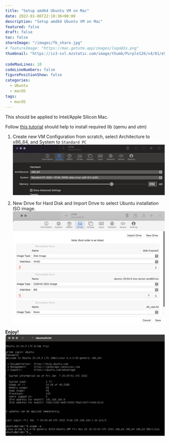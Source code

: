 ```yaml
---
title: "Setup amd64 Ubuntu VM on Mac"
date: 2022-01-06T22:10:36+08:00
description: "Setup amd64 Ubuntu VM on Mac"
featured: false
draft: false
toc: false
shareImage: "/images/fb_share.jpg"
# featureImage: "https://mac.getutm.app/images/logo@2x.png"
thumbnail: "https://is3-ssl.mzstatic.com/image/thumb/Purple126/v4/81/e5/23/81e52324-a21f-155d-8525-fdd3d08113b7/AppIcon-macOS-85-220-0-4-2x.png/460x0w.webp"

codeMaxLines: 10
codeLineNumbers: false
figurePositionShow: false
categories:
  - Ubuntu
  - macOS
tags:
  - macOS
---
```


This should be applied to Intel/Apple Silicon Mac.

<!--more-->

Follow [this tutorial](https://levelup.gitconnected.com/running-amd64-linux-on-apple-m1-with-qemu-utm-64d67cccd6f8) should help to install required lib (qemu and utm)

1. Create new VM Configuration from scratch, select Architecture to x86_64, and System to `Standard PC`
![](/images/2022-01-06-UTM01.png)

2. New Drive for Hard Disk and Import Drive to select Ubuntu installation ISO image.
![](/images/2022-01-06-UTM02.png)

**Enjoy!**
![](/images/2022-01-06-UTM03.png)




